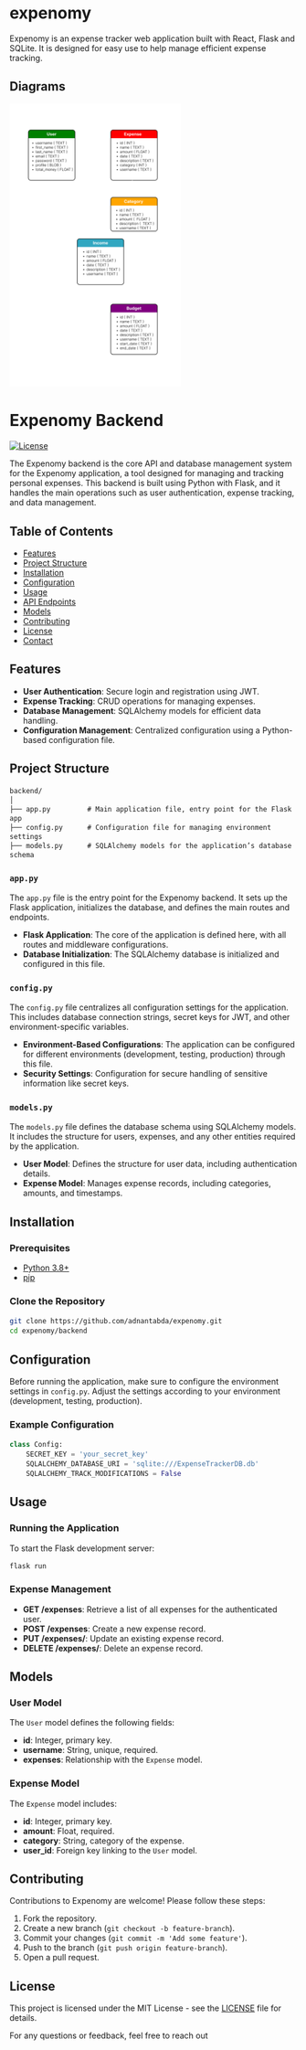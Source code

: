 # expenomy

Expenomy is an expense tracker web application built with React, Flask and SQLite. It is designed for easy use to help manage efficient expense tracking. 

## Diagrams

<img src="./docs/assets/Frame 64UML_diagram.png" style="width:300px">


# Expenomy Backend

[![License](https://img.shields.io/badge/license-MIT-blue.svg)](LICENSE)

The Expenomy backend is the core API and database management system for the Expenomy application, a tool designed for managing and tracking personal expenses. This backend is built using Python with Flask, and it handles the main operations such as user authentication, expense tracking, and data management. 

## Table of Contents

- [Features](#features)
- [Project Structure](#project-structure)
- [Installation](#installation)
- [Configuration](#configuration)
- [Usage](#usage)
- [API Endpoints](#api-endpoints)
- [Models](#models)
- [Contributing](#contributing)
- [License](#license)
- [Contact](#contact)

## Features

- **User Authentication**: Secure login and registration using JWT.
- **Expense Tracking**: CRUD operations for managing expenses.
- **Database Management**: SQLAlchemy models for efficient data handling.
- **Configuration Management**: Centralized configuration using a Python-based configuration file.

## Project Structure

```
backend/
│
├── app.py         # Main application file, entry point for the Flask app
├── config.py      # Configuration file for managing environment settings
├── models.py      # SQLAlchemy models for the application’s database schema

```

### `app.py`

The `app.py` file is the entry point for the Expenomy backend. It sets up the Flask application, initializes the database, and defines the main routes and endpoints.

- **Flask Application**: The core of the application is defined here, with all routes and middleware configurations.
- **Database Initialization**: The SQLAlchemy database is initialized and configured in this file.

### `config.py`

The `config.py` file centralizes all configuration settings for the application. This includes database connection strings, secret keys for JWT, and other environment-specific variables.

- **Environment-Based Configurations**: The application can be configured for different environments (development, testing, production) through this file.
- **Security Settings**: Configuration for secure handling of sensitive information like secret keys.

### `models.py`

The `models.py` file defines the database schema using SQLAlchemy models. It includes the structure for users, expenses, and any other entities required by the application.

- **User Model**: Defines the structure for user data, including authentication details.
- **Expense Model**: Manages expense records, including categories, amounts, and timestamps.

## Installation

### Prerequisites

- [Python 3.8+](https://www.python.org/downloads/)
- [pip](https://pip.pypa.io/en/stable/)

### Clone the Repository

```bash
git clone https://github.com/adnantabda/expenomy.git
cd expenomy/backend
```


## Configuration

Before running the application, make sure to configure the environment settings in `config.py`. Adjust the settings according to your environment (development, testing, production).

### Example Configuration

```python
class Config:
    SECRET_KEY = 'your_secret_key'
    SQLALCHEMY_DATABASE_URI = 'sqlite:///ExpenseTrackerDB.db'
    SQLALCHEMY_TRACK_MODIFICATIONS = False
```

## Usage

### Running the Application

To start the Flask development server:

```bash
flask run
```

### Expense Management

- **GET /expenses**: Retrieve a list of all expenses for the authenticated user.
- **POST /expenses**: Create a new expense record.
- **PUT /expenses/<id>**: Update an existing expense record.
- **DELETE /expenses/<id>**: Delete an expense record.

## Models

### User Model

The `User` model defines the following fields:

- **id**: Integer, primary key.
- **username**: String, unique, required.
- **expenses**: Relationship with the `Expense` model.

### Expense Model

The `Expense` model includes:

- **id**: Integer, primary key.
- **amount**: Float, required.
- **category**: String, category of the expense.
- **user_id**: Foreign key linking to the `User` model.

## Contributing

Contributions to Expenomy are welcome! Please follow these steps:

1. Fork the repository.
2. Create a new branch (`git checkout -b feature-branch`).
3. Commit your changes (`git commit -m 'Add some feature'`).
4. Push to the branch (`git push origin feature-branch`).
5. Open a pull request.

## License

This project is licensed under the MIT License - see the [LICENSE](LICENSE) file for details.

For any questions or feedback, feel free to reach out